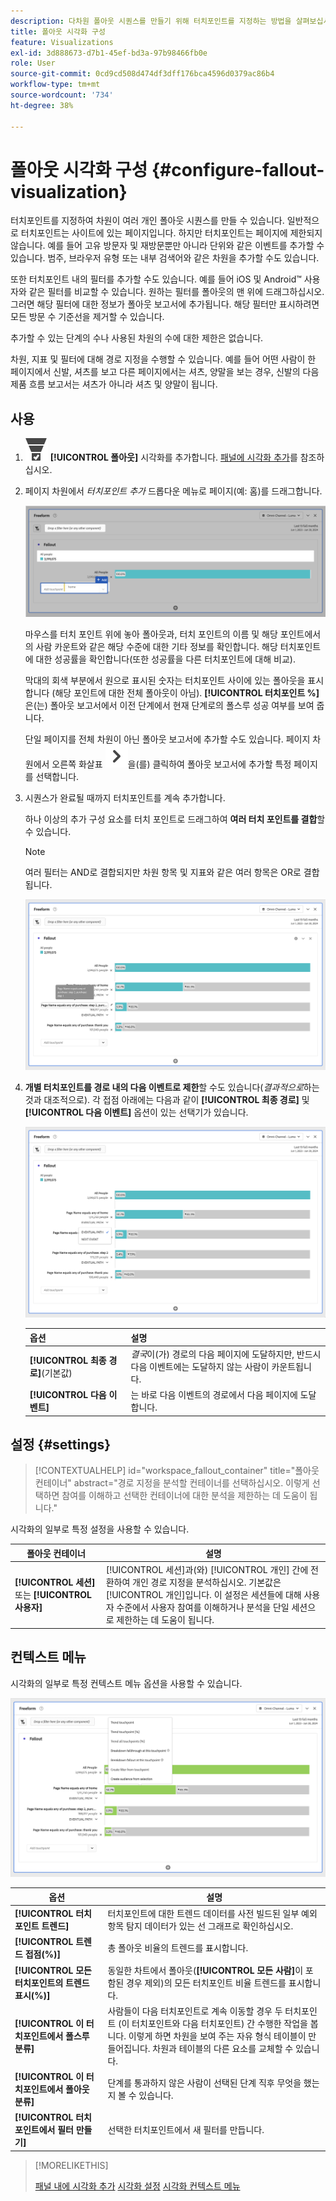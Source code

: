 ```yaml
---
description: 다차원 폴아웃 시퀀스를 만들기 위해 터치포인트를 지정하는 방법을 살펴보십시오.
title: 폴아웃 시각화 구성
feature: Visualizations
exl-id: 3d888673-d7b1-45ef-bd3a-97b98466fb0e
role: User
source-git-commit: 0cd9cd508d474df3dff176bca4596d0379ac86b4
workflow-type: tm+mt
source-wordcount: '734'
ht-degree: 38%

---
```


# 폴아웃 시각화 구성 {#configure-fallout-visualization}


터치포인트를 지정하여 차원이 여러 개인 폴아웃 시퀀스를 만들 수 있습니다. 일반적으로 터치포인트는 사이트에 있는 페이지입니다. 하지만 터치포인트는 페이지에 제한되지 않습니다. 예를 들어 고유 방문자 및 재방문뿐만 아니라 단위와 같은 이벤트를 추가할 수 있습니다. 범주, 브라우저 유형 또는 내부 검색어와 같은 차원을 추가할 수도 있습니다.

또한 터치포인트 내의 필터를 추가할 수도 있습니다. 예를 들어 iOS 및 Android™ 사용자와 같은 필터를 비교할 수 있습니다. 원하는 필터를 폴아웃의 맨 위에 드래그하십시오. 그러면 해당 필터에 대한 정보가 폴아웃 보고서에 추가됩니다. 해당 필터만 표시하려면 모든 방문 수 기준선을 제거할 수 있습니다.

추가할 수 있는 단계의 수나 사용된 차원의 수에 대한 제한은 없습니다.

차원, 지표 및 필터에 대해 경로 지정을 수행할 수 있습니다. 예를 들어 어떤 사람이 한 페이지에서 신발, 셔츠를 보고 다른 페이지에서는 셔츠, 양말을 보는 경우, 신발의 다음 제품 흐름 보고서는 셔츠가 아니라 셔츠 및 양말이 됩니다.

## 사용

1. ![ConversionFunnel](/help/assets/icons/ConversionFunnel.svg) **[!UICONTROL 폴아웃]** 시각화를 추가합니다. [패널에 시각화 추가](../freeform-analysis-visualizations.md#add-visualizations-to-a-panel)를 참조하십시오.
1. 페이지 차원에서 *터치포인트 추가* 드롭다운 메뉴로 페이지(예: 홈)를 드래그합니다.

   ![홈 페이지 차원의 홈 페이지를 터치포인트 추가 필드로 끌어서 놓았습니다.](assets/fallout-drag.png)

   마우스를 터치 포인트 위에 놓아 폴아웃과, 터치 포인트의 이름 및 해당 포인트에서의 사람 카운트와 같은 해당 수준에 대한 기타 정보를 확인합니다. 해당 터치포인트에 대한 성공률을 확인합니다(또한 성공률을 다른 터치포인트에 대해 비교).

   막대의 회색 부분에서 원으로 표시된 숫자는 터치포인트 사이에 있는 폴아웃을 표시합니다 (해당 포인트에 대한 전체 폴아웃이 아님). **[!UICONTROL 터치포인트 %]**&#x200B;은(는) 폴아웃 보고서에서 이전 단계에서 현재 단계로의 폴스루 성공 여부를 보여 줍니다.

   단일 페이지를 전체 차원이 아닌 폴아웃 보고서에 추가할 수도 있습니다. 페이지 차원에서 오른쪽 화살표 ![V자형 오른쪽](/help/assets/icons/ChevronRight.svg)을(를) 클릭하여 폴아웃 보고서에 추가할 특정 페이지를 선택합니다.

1. 시퀀스가 완료될 때까지 터치포인트를 계속 추가합니다.

   하나 이상의 추가 구성 요소를 터치 포인트로 드래그하여 **여러 터치 포인트를 결합**&#x200B;할 수 있습니다.

   >[!NOTE]
   >
   >여러 필터는 AND로 결합되지만 차원 항목 및 지표와 같은 여러 항목은 OR로 결합됩니다.

   ![페이지:CamerRoll 또는 페이지: 카메라 터치포인트를 강조 표시했습니다.](assets/fallout-or.png)

1. **개별 터치포인트를 경로 내의 다음 이벤트로 제한**&#x200B;할 수도 있습니다(*결과적으로*&#x200B;하는 것과 대조적으로). 각 접점 아래에는 다음과 같이 **[!UICONTROL 최종 경로]** 및 **[!UICONTROL 다음 이벤트]** 옵션이 있는 선택기가 있습니다.

   ![최종 경로 옵션을 강조 표시한 모든 방문 보기. ](assets/fallout-nexthit.png)

   | 옵션 | 설명 |
   |---|---|
   | **[!UICONTROL 최종 경로]**(기본값) | *결국*&#x200B;이(가) 경로의 다음 페이지에 도달하지만, 반드시 다음 이벤트에는 도달하지 않는 사람이 카운트됩니다. |
   | **[!UICONTROL 다음 이벤트]** | 는 바로 다음 이벤트의 경로에서 다음 페이지에 도달합니다. |


## 설정 {#settings}

>[!CONTEXTUALHELP]
>id="workspace_fallout_container"
>title="폴아웃 컨테이너"
>abstract="경로 지정을 분석할 컨테이너를 선택하십시오. 이렇게 선택하면 참여를 이해하고 선택한 컨테이너에 대한 분석을 제한하는 데 도움이 됩니다."

시각화의 일부로 특정 설정을 사용할 수 있습니다.

| 폴아웃 컨테이너 | 설명 |
|--- |--- |
| **[!UICONTROL 세션]** 또는 **[!UICONTROL 사용자]** | [!UICONTROL 세션]과(와) [!UICONTROL 개인] 간에 전환하여 개인 경로 지정을 분석하십시오. 기본값은 [!UICONTROL 개인]입니다. 이 설정은 세션들에 대해 사용자 수준에서 사용자 참여를 이해하거나 분석을 단일 세션으로 제한하는 데 도움이 됩니다. |


## 컨텍스트 메뉴

시각화의 일부로 특정 컨텍스트 메뉴 옵션을 사용할 수 있습니다.

![폴아웃 옵션](assets/fallout-options.png)

| 옵션 | 설명 |
|--- |--- |
| **[!UICONTROL 터치포인트 트렌드]** | 터치포인트에 대한 트렌드 데이터를 사전 빌드된 일부 예외 항목 탐지 데이터가 있는 선 그래프로 확인하십시오. |
| **[!UICONTROL 트렌드 접점(%)]** | 총 폴아웃 비율의 트렌드를 표시합니다. |
| **[!UICONTROL 모든 터치포인트의 트렌드 표시(%)]** | 동일한 차트에서 폴아웃(**[!UICONTROL 모든 사람]**&#x200B;이 포함된 경우 제외)의 모든 터치포인트 비율 트렌드를 표시합니다. |
| **[!UICONTROL 이 터치포인트에서 폴스루 분류]** | 사람들이 다음 터치포인트로 계속 이동할 경우 두 터치포인트 (이 터치포인트와 다음 터치포인트) 간 수행한 작업을 봅니다. 이렇게 하면 차원을 보여 주는 자유 형식 테이블이 만들어집니다. 차원과 테이블의 다른 요소를 교체할 수 있습니다. |
| **[!UICONTROL 이 터치포인트에서 폴아웃 분류]** | 단계를 통과하지 않은 사람이 선택된 단계 직후 무엇을 했는지 볼 수 있습니다. |
| **[!UICONTROL 터치 포인트에서 필터 만들기]** | 선택한 터치포인트에서 새 필터를 만듭니다. |

>[!MORELIKETHIS]
>
>[패널 내에 시각화 추가](/help/analysis-workspace/visualizations/freeform-analysis-visualizations.md#add-visualizations-to-a-panel)
>[시각화 설정](/help/analysis-workspace/visualizations/freeform-analysis-visualizations.md#settings)
>[시각화 컨텍스트 메뉴](/help/analysis-workspace/visualizations/freeform-analysis-visualizations.md#context-menu)
>

